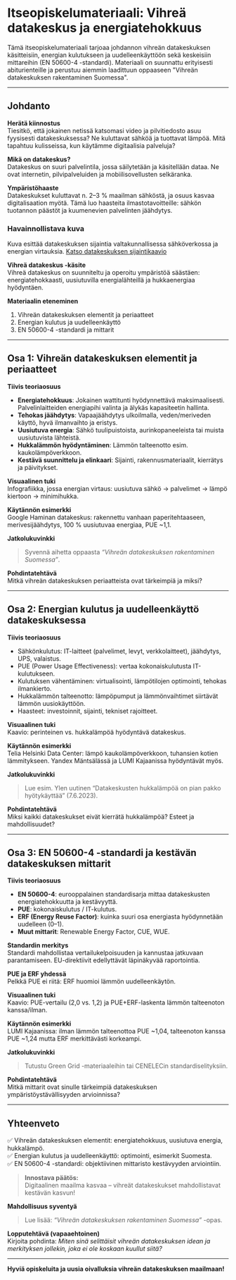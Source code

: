# Itseopiskelumateriaali: Vihreä datakeskus ja energiatehokkuus

Tämä itseopiskelumateriaali tarjoaa johdannon vihreän datakeskuksen käsitteisiin, energian kulutukseen ja uudelleenkäyttöön sekä keskeisiin mittareihin (EN 50600-4 -standardi). Materiaali on suunnattu erityisesti abiturienteille ja perustuu aiemmin laadittuun oppaaseen "Vihreän datakeskuksen rakentaminen Suomessa".

---

## Johdanto

**Herätä kiinnostus**  
Tiesitkö, että jokainen netissä katsomasi video ja pilvitiedosto asuu fyysisesti datakeskuksessa? Ne kuluttavat sähköä ja tuottavat lämpöä. Mitä tapahtuu kulisseissa, kun käytämme digitaalisia palveluja?

**Mikä on datakeskus?**  
Datakeskus on suuri palvelintila, jossa säilytetään ja käsitellään dataa. Ne ovat internetin, pilvipalveluiden ja mobiilisovellusten selkäranka.

**Ympäristöhaaste**  
Datakeskukset kuluttavat n. 2–3 % maailman sähköstä, ja osuus kasvaa digitalisaation myötä. Tämä luo haasteita ilmastotavoitteille: sähkön tuotannon päästöt ja kuumenevien palvelinten jäähdytys.

### Havainnollistava kuva
Kuva esittää datakeskuksen sijaintia valtakunnallisessa sähköverkossa ja energian virtauksia.
[Katso datakeskuksen sijaintikaavio](assets/Datacenter_in_global_Finngrid_network.PNG)



**Vihreä datakeskus -käsite**  
Vihreä datakeskus on suunniteltu ja operoitu ympäristöä säästäen: energiatehokkaasti, uusiutuvilla energialähteillä ja hukkaenergiaa hyödyntäen.

**Materiaalin eteneminen**  
1. Vihreän datakeskuksen elementit ja periaatteet  
2. Energian kulutus ja uudelleenkäyttö  
3. EN 50600-4 -standardi ja mittarit  

---

## Osa 1: Vihreän datakeskuksen elementit ja periaatteet

**Tiivis teoriaosuus**  
- **Energiatehokkuus**: Jokainen wattitunti hyödynnettävä maksimaalisesti. Palvelinlaitteiden energiapihi valinta ja älykäs kapasiteetin hallinta.  
- **Tehokas jäähdytys**: Vapaajäähdytys ulkoilmalla, veden/meriveden käyttö, hyvä ilmanvaihto ja eristys.  
- **Uusiutuva energia**: Sähkö tuulipuistoista, aurinkopaneeleista tai muista uusiutuvista lähteistä.  
- **Hukkalämmön hyödyntäminen**: Lämmön talteenotto esim. kaukolämpöverkkoon.  
- **Kestävä suunnittelu ja elinkaari**: Sijainti, rakennusmateriaalit, kierrätys ja päivitykset.

**Visuaalinen tuki**  
Infografiikka, jossa energian virtaus: uusiutuva sähkö → palvelimet → lämpö kiertoon → minimihukka.

**Käytännön esimerkki**  
Google Haminan datakeskus: rakennettu vanhaan paperitehtaaseen, merivesijäähdytys, 100 % uusiutuvaa energiaa, PUE ~1,1.

**Jatkolukuvinkki**  
> Syvennä aihetta oppaasta *“Vihreän datakeskuksen rakentaminen Suomessa”*.

**Pohdintatehtävä**  
Mitkä vihreän datakeskuksen periaatteista ovat tärkeimpiä ja miksi?

---

## Osa 2: Energian kulutus ja uudelleenkäyttö datakeskuksessa

**Tiivis teoriaosuus**  
- Sähkönkulutus: IT-laitteet (palvelimet, levyt, verkkolaitteet), jäähdytys, UPS, valaistus.  
- PUE (Power Usage Effectiveness): vertaa kokonaiskulutusta IT-kulutukseen.  
- Kulutuksen vähentäminen: virtualisointi, lämpötilojen optimointi, tehokas ilmankierto.  
- Hukkalämmön talteenotto: lämpöpumput ja lämmönvaihtimet siirtävät lämmön uusiokäyttöön.  
- Haasteet: investoinnit, sijainti, tekniset rajoitteet.

**Visuaalinen tuki**  
Kaavio: perinteinen vs. hukkalämpöä hyödyntävä datakeskus.

**Käytännön esimerkki**  
Telia Helsinki Data Center: lämpö kaukolämpöverkkoon, tuhansien kotien lämmitykseen. Yandex Mäntsälässä ja LUMI Kajaanissa hyödyntävät myös.

**Jatkolukuvinkki**  
> Lue esim. Ylen uutinen “Datakeskusten hukkalämpöä on pian pakko hyötykäyttää” (7.6.2023).

**Pohdintatehtävä**  
Miksi kaikki datakeskukset eivät kierrätä hukkalämpöä? Esteet ja mahdollisuudet?

---

## Osa 3: EN 50600-4 -standardi ja kestävän datakeskuksen mittarit

**Tiivis teoriaosuus**  
- **EN 50600-4**: eurooppalainen standardisarja mittaa datakeskusten energiatehokkuutta ja kestävyyttä.  
- **PUE**: kokonaiskulutus / IT-kulutus.  
- **ERF (Energy Reuse Factor)**: kuinka suuri osa energiasta hyödynnetään uudelleen (0–1).  
- **Muut mittarit**: Renewable Energy Factor, CUE, WUE.

**Standardin merkitys**  
Standardi mahdollistaa vertailukelpoisuuden ja kannustaa jatkuvaan parantamiseen. EU-direktiivit edellyttävät läpinäkyvää raportointia.

**PUE ja ERF yhdessä**  
Pelkkä PUE ei riitä: ERF huomioi lämmön uudelleenkäytön.

**Visuaalinen tuki**  
Kaavio: PUE-vertailu (2,0 vs. 1,2) ja PUE+ERF-laskenta lämmön talteenoton kanssa/ilman.

**Käytännön esimerkki**  
LUMI Kajaanissa: ilman lämmön talteenottoa PUE ~1,04, talteenoton kanssa PUE ~1,24 mutta ERF merkittävästi korkeampi.

**Jatkolukuvinkki**  
> Tutustu Green Grid -materiaaleihin tai CENELECin standardiselityksiin.

**Pohdintatehtävä**  
Mitkä mittarit ovat sinulle tärkeimpiä datakeskuksen ympäristöystävällisyyden arvioinnissa?

---

## Yhteenveto

✅ Vihreän datakeskuksen elementit: energiatehokkuus, uusiutuva energia, hukkalämpö.  
✅ Energian kulutus ja uudelleenkäyttö: optimointi, esimerkit Suomesta.  
✅ EN 50600-4 -standardi: objektiivinen mittaristo kestävyyden arviointiin.

> **Innostava päätös:**  
> Digitaalinen maailma kasvaa – vihreät datakeskukset mahdollistavat kestävän kasvun!

**Mahdollisuus syventyä**  
> Lue lisää: *“Vihreän datakeskuksen rakentaminen Suomessa”* -opas.

**Lopputehtävä (vapaaehtoinen)**  
Kirjoita pohdinta: *Miten sinä selittäisit vihreän datakeskuksen idean ja merkityksen jollekin, joka ei ole koskaan kuullut siitä?*

---

**Hyviä opiskeluita ja uusia oivalluksia vihreän datakeskuksen maailmaan!**

